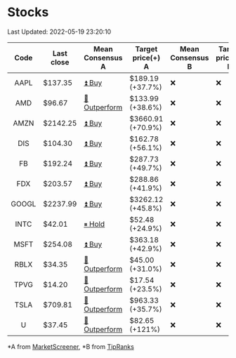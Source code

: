 # Stocks
Last Updated: 2022-05-19 23:20:10

|Code|Last close|Mean Consensus A|Target price(+) A|Mean Consensus B|Target price(+) B|
|:--:|-|-|-|-|-|
|AAPL|$137.35|[⏫ Buy](https://m.marketscreener.com/quote/stock/-4849/)|$189.19 (+37.7%)|❌|❌|
|AMD|$96.67|[🔼 Outperform](https://m.marketscreener.com/quote/stock/-19475876/)|$133.99 (+38.6%)|❌|❌|
|AMZN|$2142.25|[⏫ Buy](https://m.marketscreener.com/quote/stock/-12864605/)|$3660.91 (+70.9%)|❌|❌|
|DIS|$104.30|[⏫ Buy](https://m.marketscreener.com/quote/stock/-4842/)|$162.78 (+56.1%)|❌|❌|
|FB|$192.24|[⏫ Buy](https://m.marketscreener.com/quote/stock/-10547141/)|$287.73 (+49.7%)|❌|❌|
|FDX|$203.57|[⏫ Buy](https://m.marketscreener.com/quote/stock/-12585/)|$288.86 (+41.9%)|❌|❌|
|GOOGL|$2237.99|[⏫ Buy](https://m.marketscreener.com/quote/stock/-24203373/)|$3262.12 (+45.8%)|❌|❌|
|INTC|$42.01|[⏸ Hold](https://m.marketscreener.com/quote/stock/-4829/)|$52.48 (+24.9%)|❌|❌|
|MSFT|$254.08|[⏫ Buy](https://m.marketscreener.com/quote/stock/-4835/)|$363.18 (+42.9%)|❌|❌|
|RBLX|$34.35|[🔼 Outperform](https://m.marketscreener.com/quote/stock/-117793644/)|$45.00 (+31.0%)|❌|❌|
|TPVG|$14.20|[🔼 Outperform](https://m.marketscreener.com/quote/stock/-15933327/)|$17.54 (+23.5%)|❌|❌|
|TSLA|$709.81|[🔼 Outperform](https://m.marketscreener.com/quote/stock/-6344549/)|$963.33 (+35.7%)|❌|❌|
|U|$37.45|[🔼 Outperform](https://m.marketscreener.com/quote/stock/-112492634/)|$82.65 (+121%)|❌|❌|


*A from [MarketScreener](https://www.marketscreener.com), *B from [TipRanks](https://www.tipranks.com)
